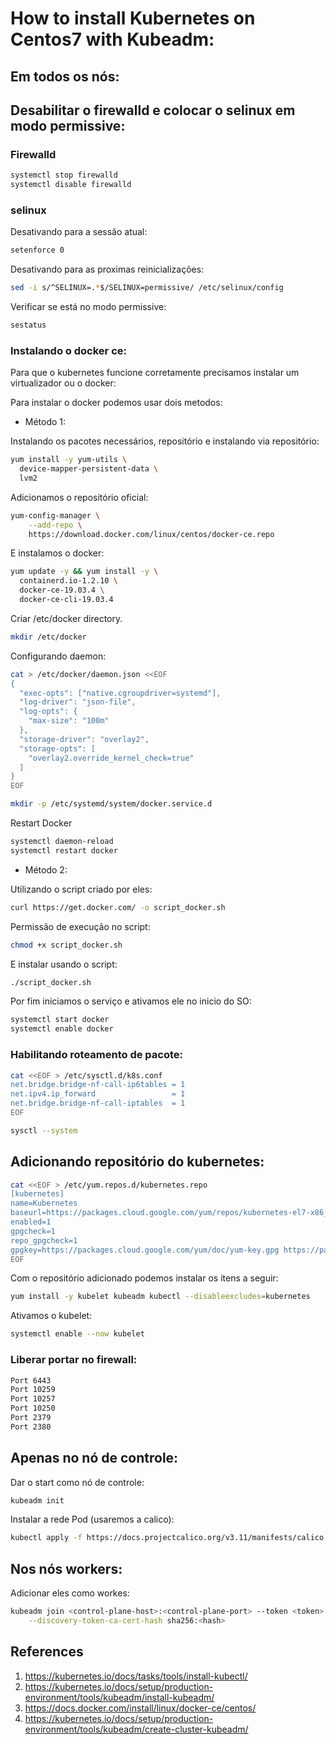 # How to install Kubernetes on Centos7 with Kubeadm:

## Em todos os nós:

## Desabilitar o firewalld e colocar o selinux em modo permissive:

### Firewalld

```bash
systemctl stop firewalld
systemctl disable firewalld
```

### selinux

Desativando para a sessão atual:

```bash
setenforce 0
```

Desativando para as proximas reinicializações:

```bash
sed -i s/^SELINUX=.*$/SELINUX=permissive/ /etc/selinux/config
```

Verificar se está no modo permissive:

```bash
sestatus
```

### Instalando o docker ce:

Para que o kubernetes funcione corretamente precisamos instalar um virtualizador ou o docker:

Para instalar o docker podemos usar dois metodos:

* Método 1:

Instalando os pacotes necessários, repositório e instalando via repositório:

```bash
yum install -y yum-utils \
  device-mapper-persistent-data \
  lvm2
```
Adicionamos o repositório oficial:

```bash
yum-config-manager \
    --add-repo \
    https://download.docker.com/linux/centos/docker-ce.repo
```

E instalamos o docker:

```bash
yum update -y && yum install -y \
  containerd.io-1.2.10 \
  docker-ce-19.03.4 \
  docker-ce-cli-19.03.4
```

Criar /etc/docker directory.

```bash
mkdir /etc/docker
```

Configurando daemon:

```bash
cat > /etc/docker/daemon.json <<EOF
{
  "exec-opts": ["native.cgroupdriver=systemd"],
  "log-driver": "json-file",
  "log-opts": {
    "max-size": "100m"
  },
  "storage-driver": "overlay2",
  "storage-opts": [
    "overlay2.override_kernel_check=true"
  ]
}
EOF
```

```bash
mkdir -p /etc/systemd/system/docker.service.d
```

Restart Docker

```bash
systemctl daemon-reload
systemctl restart docker
```

* Método 2: 

Utilizando o script criado por eles:

```bash
curl https://get.docker.com/ -o script_docker.sh
```

Permissão de execução no script:

```bash
chmod +x script_docker.sh
```

E instalar usando o script:

```bash
./script_docker.sh
```

Por fim iniciamos o serviço e ativamos ele no inicio do SO:

```bash
systemctl start docker
systemctl enable docker
```

### Habilitando roteamento de pacote:

```bash
cat <<EOF > /etc/sysctl.d/k8s.conf
net.bridge.bridge-nf-call-ip6tables = 1
net.ipv4.ip_forward                 = 1
net.bridge.bridge-nf-call-iptables  = 1
EOF

sysctl --system
```

## Adicionando repositório do kubernetes:

```bash
cat <<EOF > /etc/yum.repos.d/kubernetes.repo
[kubernetes]
name=Kubernetes
baseurl=https://packages.cloud.google.com/yum/repos/kubernetes-el7-x86_64
enabled=1
gpgcheck=1
repo_gpgcheck=1
gpgkey=https://packages.cloud.google.com/yum/doc/yum-key.gpg https://packages.cloud.google.com/yum/doc/rpm-package-key.gpg
EOF
```

Com o repositório adicionado podemos instalar os itens a seguir:

```bash
yum install -y kubelet kubeadm kubectl --disableexcludes=kubernetes
```

Ativamos o kubelet:

```bash
systemctl enable --now kubelet
```

### Liberar portar no firewall:

```bash
Port 6443
Port 10259
Port 10257
Port 10250
Port 2379 
Port 2380
```

## Apenas no nó de controle: 

Dar o start como nó de controle:

```bash
kubeadm init
```

Instalar a rede Pod (usaremos a calico): 

```bash
kubectl apply -f https://docs.projectcalico.org/v3.11/manifests/calico.yaml
```
## Nos nós workers:

Adicionar eles como workes:

```bash
kubeadm join <control-plane-host>:<control-plane-port> --token <token> \
    --discovery-token-ca-cert-hash sha256:<hash>
```

## References

1. https://kubernetes.io/docs/tasks/tools/install-kubectl/
1. https://kubernetes.io/docs/setup/production-environment/tools/kubeadm/install-kubeadm/
1. https://docs.docker.com/install/linux/docker-ce/centos/
1. https://kubernetes.io/docs/setup/production-environment/tools/kubeadm/create-cluster-kubeadm/
